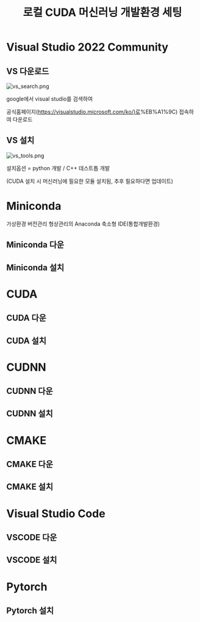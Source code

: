 ﻿---
layout: single
title:  "로컬 CUDA 머신러닝 개발환경 세팅"
---

# Visual Studio 2022 Community

## VS 다운로드

<img src="file:///D:/Capture/vs_search.png" title="" alt="vs_search.png" data-align="left">

google에서 visual studio를 검색하여

공식홈페이지([https://visualstudio.microsoft.com/ko/)로](https://visualstudio.microsoft.com/ko/)%EB%A1%9C) 접속하여 다운로드





## VS 설치

![vs_tools.png](D:\Capture\vs_tools.png)

설치옵션 = python 개발 / C++ 데스트톱 개발

(CUDA 설치 시 머신러닝에 필요한 모듈 설치됨, 추후 필요하다면 업데이트)







# Miniconda

가상환경 버전관리 형상관리의 Anaconda 축소형 IDE(통합개발환경)



## Miniconda 다운

## Miniconda 설치



# CUDA

## CUDA 다운

## CUDA 설치



# CUDNN

## CUDNN 다운

## CUDNN 설치



# CMAKE

## CMAKE 다운

## CMAKE 설치



# Visual Studio Code

## VSCODE 다운

## VSCODE 설치



# Pytorch

## Pytorch 설치